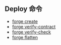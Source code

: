 ## Deploy 命令

- [forge create](./forge-create.md)
- [forge verify-contract](./forge-verify-contract.md)
- [forge verify-check](./forge-verify-check.md)
- [forge flatten](./forge-flatten.md)
